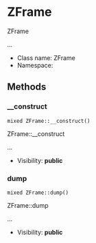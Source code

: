 ZFrame
===============

ZFrame

...


* Class name: ZFrame
* Namespace: 







Methods
-------


### __construct

    mixed ZFrame::__construct()

ZFrame::__construct

...

* Visibility: **public**




### dump

    mixed ZFrame::dump()

ZFrame::dump

...

* Visibility: **public**



